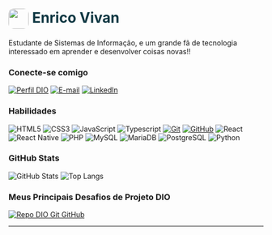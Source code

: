 <style>

    .title {
        animation: animate 5s linear infinite;
    }

    @keyframes animate {

        0%, 18%, 20%, 50.1%, 60%, 65.1%, 80%, 90.1%, 92%{
            color: #0e3742;
            text-shadow: none;
        }
        18.1%, 20.1%, 30%, 50%, 60.1%, 65%, 80.1%, 90%, 92.1%, 100%{
            color: #fff;
            text-shadow: 0 0 10px #03bcf4,
            0 0 20px #03bcf4,
            0 0 40px #03bcf4,
            0 0 80px #03bcf4,
            0 0 160px #03bcf4;

        }

    }

</style>

<h1>
    <a href="https://github.com/enricovivan">
     <img align="center" width="40px" src="https://avatars.githubusercontent.com/u/36749683?v=4" style="border-radius: 10px"></a>
    <span class="title"> Enrico Vivan</span>
</h1>

Estudante de Sistemas de Informação, e um grande fã de tecnologia interessado em aprender e desenvolver coisas novas!!

### Conecte-se comigo
[![Perfil DIO](https://img.shields.io/badge/-Meu%20Perfil%20na%20DIO-30A3DC?style=for-the-badge)](https://web.dio.me/users/enricovivan21)
[![E-mail](https://img.shields.io/badge/-Email-000?style=for-the-badge&logo=microsoft-outlook&logoColor=E94D5F)](mailto:enricovivan21@gmail.com)
[![LinkedIn](https://img.shields.io/badge/-LinkedIn-000?style=for-the-badge&logo=linkedin&logoColor=30A3DC)](https://www.linkedin.com/in/enrico-vivan-8a43b8186/)


### Habilidades
![HTML5](https://img.shields.io/badge/HTML-000?style=for-the-badge&logo=html5&logoColor=30A3DC)
![CSS3](https://img.shields.io/badge/CSS3-000?style=for-the-badge&logo=css3&logoColor=E94D5F)
![JavaScript](https://img.shields.io/badge/JavaScript-000?style=for-the-badge&logo=javascript&logoColor=30A3DC)
![Typescript](https://img.shields.io/badge/Typescript-000?style=for-the-badge&logo=typescript)
[![Git](https://img.shields.io/badge/Git-000?style=for-the-badge&logo=git&logoColor=E94D5F)](https://git-scm.com/doc) 
[![GitHub](https://img.shields.io/badge/GitHub-000?style=for-the-badge&logo=github&logoColor=30A3DC)](https://docs.github.com/)
![React](https://img.shields.io/badge/React-000?style=for-the-badge&logo=react)
![React Native](https://img.shields.io/badge/React_Native-000?style=for-the-badge&logo=react)
![PHP](https://img.shields.io/badge/PHP-000?style=for-the-badge&logo=php)
![MySQL](https://img.shields.io/badge/MySQL-000?style=for-the-badge&logo=mysql)
![MariaDB](https://img.shields.io/badge/MariaDB-000?style=for-the-badge&logo=mariadb)
![PostgreSQL](https://img.shields.io/badge/Postgresql-000?style=for-the-badge&logo=postgresql)
![Python](https://img.shields.io/badge/Python-000?style=for-the-badge&logo=python)


### GitHub Stats
![GitHub Stats](https://github-readme-stats.vercel.app/api?username=enricovivan&theme=transparent&bg_color=000&border_color=30A3DC&show_icons=true&icon_color=30A3DC&title_color=E94D5F&text_color=FFF)
![Top Langs](https://github-readme-stats-git-masterrstaa-rickstaa.vercel.app/api/top-langs/?username=enricovivan&layout=compact&bg_color=000&border_color=30A3DC&title_color=E94D5F&text_color=FFF)

### Meus Principais Desafios de Projeto DIO
[![Repo DIO Git GitHub](https://github-readme-stats.vercel.app/api/pin/?username=enricovivan&repo=dio-lab-open-source&bg_color=000&border_color=30A3DC&show_icons=true&icon_color=30A3DC&title_color=E94D5F&text_color=FFF)](https://github.com/enricovivan/dio-lab-open-source)

---
